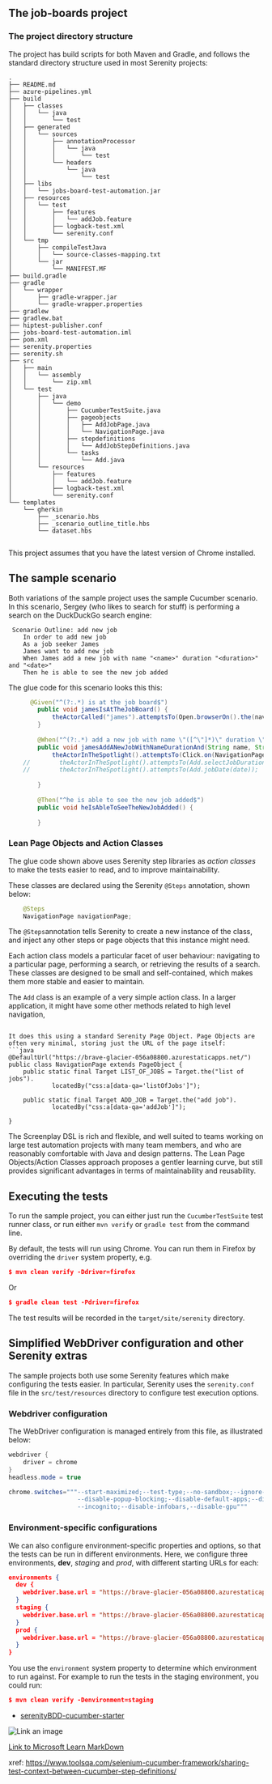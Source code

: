 


## The job-boards project
### The project directory structure
The project has build scripts for both Maven and Gradle, and follows the standard directory structure used in most Serenity projects:
```Gherkin
.
├── README.md
├── azure-pipelines.yml
├── build
│   ├── classes
│   │   └── java
│   │       └── test
│   ├── generated
│   │   └── sources
│   │       ├── annotationProcessor
│   │       │   └── java
│   │       │       └── test
│   │       └── headers
│   │           └── java
│   │               └── test
│   ├── libs
│   │   └── jobs-board-test-automation.jar
│   ├── resources
│   │   └── test
│   │       ├── features
│   │       │   └── addJob.feature
│   │       ├── logback-test.xml
│   │       └── serenity.conf
│   └── tmp
│       ├── compileTestJava
│       │   └── source-classes-mapping.txt
│       └── jar
│           └── MANIFEST.MF
├── build.gradle
├── gradle
│   └── wrapper
│       ├── gradle-wrapper.jar
│       └── gradle-wrapper.properties
├── gradlew
├── gradlew.bat
├── hiptest-publisher.conf
├── jobs-board-test-automation.iml
├── pom.xml
├── serenity.properties
├── serenity.sh
├── src
│   ├── main
│   │   └── assembly
│   │       └── zip.xml
│   └── test
│       ├── java
│       │   └── demo
│       │       ├── CucumberTestSuite.java
│       │       ├── pageobjects
│       │       │   ├── AddJobPage.java
│       │       │   └── NavigationPage.java
│       │       ├── stepdefinitions
│       │       │   └── AddJobStepDefinitions.java
│       │       └── tasks
│       │           └── Add.java
│       └── resources
│           ├── features
│           │   └── addJob.feature
│           ├── logback-test.xml
│           └── serenity.conf
└── templates
    └── gherkin
        ├── _scenario.hbs
        ├── _scenario_outline_title.hbs
        └── dataset.hbs


```

This project assumes that you have the latest version of Chrome  installed.

## The sample scenario
Both variations of the sample project uses the sample Cucumber scenario. In this scenario, Sergey (who likes to search for stuff) is performing a search on the DuckDuckGo search engine:

```Gherkin
 Scenario Outline: add new job
    In order to add new job
    As a job seeker James
    James want to add new job
    When James add a new job with name "<name>" duration "<duration>" and "<date>"
    Then he is able to see the new job added
```


The glue code for this scenario looks this this:

```java
      @Given("^(?:.*) is at the job board$")
        public void jamesIsAtTheJobBoard() {
            theActorCalled("james").attemptsTo(Open.browserOn().the(navigationPage));
        }
        
        @When("^(?:.*) add a new job with name \"([^\"]*)\" duration \"([^\"]*)\" and \"([^\"]*)\"")
        public void jamesAddANewJobWithNameDurationAnd(String name, String duration, String date) {
            theActorInTheSpotlight().attemptsTo(Click.on(NavigationPage.ADD_JOB));
    //        theActorInTheSpotlight().attemptsTo(Add.selectJobDuration(duration));
    //        theActorInTheSpotlight().attemptsTo(Add.jobDate(date));
    
        }
        
        @Then("^he is able to see the new job added$")
        public void heIsAbleToSeeTheNewJobAdded() {
           
        }
```

### Lean Page Objects and Action Classes
The glue code shown above uses Serenity step libraries as _action classes_ to make the tests easier to read, and to improve maintainability.

These classes are declared using the Serenity `@Steps` annotation, shown below:
```java
    @Steps
    NavigationPage navigationPage;
```

The `@Steps`annotation tells Serenity to create a new instance of the class, and inject any other steps or page objects that this instance might need. 

Each action class models a particular facet of user behaviour: navigating to a particular page, performing a search, or retrieving the results of a search. These classes are designed to be small and self-contained, which makes them more stable and easier to maintain.

The `Add` class is an example of a very simple action class. In a larger application, it might have some other methods related to high level navigation, 
```

It does this using a standard Serenity Page Object. Page Objects are often very minimal, storing just the URL of the page itself:
```java
@DefaultUrl("https://brave-glacier-056a08800.azurestaticapps.net/")
public class NavigationPage extends PageObject {
    public static final Target LIST_OF_JOBS = Target.the("list of jobs").
            locatedBy("css:a[data-qa='listOfJobs']");

    public static final Target ADD_JOB = Target.the("add job").
            locatedBy("css:a[data-qa='addJob']");

}
```


The Screenplay DSL is rich and flexible, and well suited to teams working on large test automation projects with many team members, and who are reasonably comfortable with Java and design patterns. The Lean Page Objects/Action Classes approach proposes a gentler learning curve, but still provides significant advantages in terms of maintainability and reusability.

## Executing the tests
To run the sample project, you can either just run the `CucumberTestSuite` test runner class, or run either `mvn verify` or `gradle test` from the command line.

By default, the tests will run using Chrome. You can run them in Firefox by overriding the `driver` system property, e.g.
```json
$ mvn clean verify -Ddriver=firefox
```
Or 
```json
$ gradle clean test -Pdriver=firefox
```

The test results will be recorded in the `target/site/serenity` directory.

## Simplified WebDriver configuration and other Serenity extras
The sample projects both use some Serenity features which make configuring the tests easier. In particular, Serenity uses the `serenity.conf` file in the `src/test/resources` directory to configure test execution options.  
### Webdriver configuration
The WebDriver configuration is managed entirely from this file, as illustrated below:
```java
webdriver {
    driver = chrome
}
headless.mode = true

chrome.switches="""--start-maximized;--test-type;--no-sandbox;--ignore-certificate-errors;
                   --disable-popup-blocking;--disable-default-apps;--disable-extensions-file-access-check;
                   --incognito;--disable-infobars,--disable-gpu"""

```

### Environment-specific configurations
We can also configure environment-specific properties and options, so that the tests can be run in different environments. Here, we configure three environments, __dev__, _staging_ and _prod_, with different starting URLs for each:
```json
environments {
  dev {
    webdriver.base.url = "https://brave-glacier-056a08800.azurestaticapps.net/"
  }
  staging {
    webdriver.base.url = "https://brave-glacier-056a08800.azurestaticapps.net/"
  }
  prod {
    webdriver.base.url = "https://brave-glacier-056a08800.azurestaticapps.net/"
  }
}
```
  
You use the `environment` system property to determine which environment to run against. For example to run the tests in the staging environment, you could run:
```json
$ mvn clean verify -Denvironment=staging
```

- [serenityBDD-cucumber-starter](https://github.com/serenity-bdd/serenity-cucumber-starter) 

![Link an image](https://docs.microsoft.com/learn/azure-devops/shared/media/mara.png)

[Link to Microsoft Learn MarkDown](https://docs.microsoft.com/en-gb/learn/modules/communicate-using-markdown/2-what-is-markdown)

xref:
https://www.toolsqa.com/selenium-cucumber-framework/sharing-test-context-between-cucumber-step-definitions/